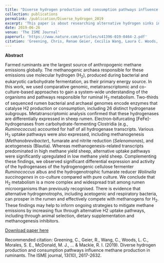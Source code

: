 ```yaml
---
title: "Diverse hydrogen production and consumption pathways influence methane production in ruminants"
collection: publications
permalink: /publication/Diverse_hydrogen_2019
excerpt: 'This paper is about researching alternative hydrogen sinks in the rumen environment to mitigate enteric methane emissions'
date: 2019-06-26
venue: 'The ISME Journal'
paperurl: 'https://www.nature.com/articles/s41396-019-0464-2.pdf'
citation: 'Greening, Chris, Renae Geier, Cecilia Wang, Laura C. Woods, Sergio E. Morales, Michael J. McDonald, Rowena Rushton-Green et al. (2019). &quot;Paper Title Number 1.&quot; <i>The ISME Journal</i>. 13(10).'
---
```


**Abstract**

Farmed ruminants are the largest source of anthropogenic methane emissions globally. The methanogenic archaea
responsible for these emissions use molecular hydrogen (H<sub>2</sub>), produced during bacterial and eukaryotic carbohydrate
fermentation, as their primary energy source. In this work, we used comparative genomic, metatranscriptomic and
co-culture-based approaches to gain a system-wide understanding of the organisms and pathways responsible for ruminal H<sub>2</sub>
metabolism. Two-thirds of sequenced rumen bacterial and archaeal genomes encode enzymes that catalyse H2 production or
consumption, including 26 distinct hydrogenase subgroups. Metatranscriptomic analysis confirmed that these hydrogenases
are differentially expressed in sheep rumen. Electron-bifurcating [FeFe]-hydrogenases from carbohydrate-fermenting
Clostridia (e.g., _Ruminococcus_) accounted for half of all hydrogenase transcripts. Various H<sub>2</sub> uptake pathways were also
expressed, including methanogenesis (_Methanobrevibacter_), fumarate and nitrite reduction (_Selenomonas_), and acetogenesis
(Blautia). Whereas methanogenesis-related transcripts predominated in high methane yield sheep, alternative uptake
pathways were significantly upregulated in low methane yield sheep. Complementing these findings, we observed significant
differential expression and activity of the hydrogenases of the hydrogenogenic cellulose fermenter _Ruminococcus_ albus and
the hydrogenotrophic fumarate reducer _Wolinella succinogenes_ in co-culture compared with pure culture. We conclude that
H<sub>2</sub> metabolism is a more complex and widespread trait among rumen microorganisms than previously recognised. There is
evidence that alternative hydrogenotrophs, including acetogenic and respiratory bacteria, can prosper in the rumen and
effectively compete with methanogens for H<sub>2</sub>. These findings may help to inform ongoing strategies to mitigate methane
emissions by increasing flux through alternative H2 uptake pathways, including through animal selection, dietary
supplementation and methanogenesis inhibitors.

[Download paper here](https://www.nature.com/articles/s41396-019-0464-2.pdf)

Recommended citation: Greening, C., Geier, R., Wang, C., Woods, L. C., Morales, S. E., McDonald, M. J., ... & Mackie, R. I. (2019). Diverse hydrogen production and consumption pathways influence methane production in ruminants. The ISME journal, 13(10), 2617-2632.
